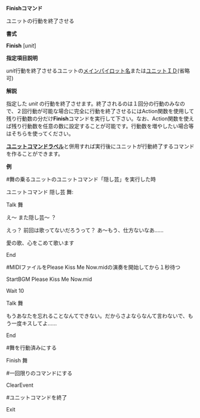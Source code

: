 **Finishコマンド**

ユニットの行動を終了させる

**書式**

**Finish** [*unit*]

**指定項目説明**

*unit*行動を終了させるユニットの[メインパイロット名](メインパイロット名.md)または[ユニットＩＤ](ユニットＩＤ.md)(省略可)

**解説**

指定した *unit* の行動を終了させます。終了されるのは１回分の行動のみなので、２回行動が可能な場合に完全に行動を終了させるにはAction関数を使用して残り行動数の分だけ**Finish**コマンドを実行して下さい。なお、Action関数を使えば残り行動数を任意の数に設定することが可能です。行動数を増やしたい場合等はそちらを使ってください。

[**ユニットコマンドラベル**](ユニットコマンドラベル.md)と併用すれば実行後にユニットが行動終了するコマンドを作ることができます。

**例**

#舞の乗るユニットのユニットコマンド「隠し芸」を実行した時

ユニットコマンド 隠し芸 舞:

Talk 舞

え～ また隠し芸～ ？

えっ？ 前回は歌ってないだろうって？ あ～もう、仕方ないなあ……

愛の歌、心をこめて歌います

End

#MIDIファイルをPlease Kiss Me Now.midの演奏を開始してから１秒待つ

StartBGM Please Kiss Me Now.mid

Wait 10

Talk 舞

もうあなたを忘れることなんてできない。だからさよならなんて言わないで、もう一度キスしてよ……

End

#舞を行動済みにする

Finish 舞

#一回限りのコマンドにする

ClearEvent

#ユニットコマンドを終了

Exit

